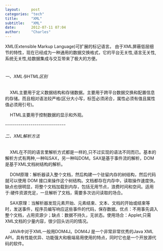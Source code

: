 ```yaml
---
layout:     post
categories: "tech"
title:      "XML"
subtitle:   "XML"
date:       2012-07-11 07:04
author:     "Charles"
---
```


XML(Extensible Markup Language)可扩展的标记语言。
由于XML屏蔽低层细节的特性，现在已经成为一种通用的数据交换格式，它的平台无关性,语言无关性,系统无关性,给数据集成与交互带来了极大的方便。</p>  <h1></h1>  <h6>一、XML与HTML区别</h6>  <p>&#160;&#160;&#160; XML主要用于定义数据结构和存储数据。主要用于跨平台数据交换和配置信息的存储。而且相对语法较严格(区分大小写，标签必须闭合，属性必须有值且属性值必须用引号)。</p>  <p>&#160;&#160;&#160; HTML主要用于控制数据的显示和外观。</p>  <p>-------------------------------</p>  <h6>二、XML解析方法</h6>  <p>&#160;&#160;&#160; XML在不同的语言里解析方式都是一样的,只不过实现的语法不同而已。基本的解析方式有两种,一种叫SAX，另一种叫DOM。SAX是基于事件流的解析，DOM是基于XML文档树结构的解析。</p>  <p>&#160;&#160;&#160; DOM原理：解析器读入整个文档，然后构建一个驻留内存的树结构，然后代码就可以使用 DOM 接口来操作这个树结构。文档都存在内存中，读取操作速度快。缺点也很明显，将整个文档加载到内存，包括无用节点，浪费时间和空间。适用于:硬件资源充足，一旦解析了文档，需要多次访问读取的场合。</p>  <p>&#160;&#160;&#160; SAX原理：当解析器发现元素开始、元素结束、文本、文档的开始或结束等时，发送事件，程序员编写响应这些事件的代码，保存数据。优点：不用事先调入整个文档，占用资源少；缺点：数据不持久，无状态。使用场合：Applet;只需XML文档的少量内容，很少回头访问的情况。</p>  <p>&#160;&#160;&#160; JAVA中对于XML一般用DOM4J。DOM4J 是一个非常非常优秀的Java XML API，具有性能优异、功能强大和极端易用使用的特点，同时它也是一个开放源代码的软件。</p>